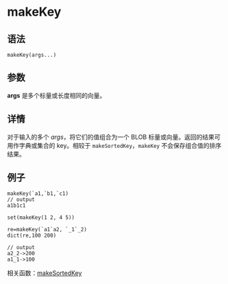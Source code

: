 # makeKey

## 语法

`makeKey(args...)`

## 参数

**args** 是多个标量或长度相同的向量。

## 详情

对于输入的多个 *args*，将它们的值组合为一个 BLOB 标量或向量。返回的结果可用作字典或集合的 key。相较于
`makeSortedKey`，`makeKey` 不会保存组合值的排序结果。

## 例子

```
makeKey(`a1,`b1,`c1)
// output
a1b1c1

set(makeKey(1 2, 4 5))

re=makeKey(`a1`a2, `_1`_2)
dict(re,100 200)

// output
a2_2->200
a1_1->100
```

相关函数：[makeSortedKey](makeSortedKey.html)

